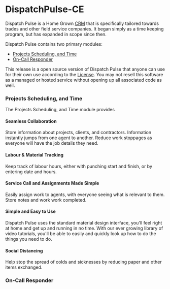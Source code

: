 # DispatchPulse-CE

Dispatch Pulse is a Home Grown [CRM](https://en.wikipedia.org/wiki/Customer_relationship_management) that is specifically tailored towards trades and other field service companies. It began simply as a time keeping program, but has expanded in scope since then.

Dispatch Pulse contains two primary modules:

* [Projects Scheduling, and Time](#projects-scheduling-and-time)
* [On-Call Responder](#on-call-responder)

This release is a open source version of Dispatch Pulse that anyone can use for their own use according to the [License](https://github.com/dsaul/DispatchPulse-CE/blob/master/LICENSE.txt). You may not resell this software as a managed or hosted service 
without opening up all associated code as well.

### Projects Scheduling, and Time

The Projects Scheduling, and Time module provides 

#### Seamless Collaboration
Store information about projects, clients, and contractors. Information instantly jumps from one agent to another. Reduce work stoppages as everyone will have the job details they need.

#### Labour & Material Tracking
Keep track of labour hours, either with punching start and finish, or by entering date and hours.

#### Service Call and Assignments Made Simple
Easily assign work to agents, with everyone seeing what is relevant to them. Store notes and work work completed.

#### Simple and Easy to Use
Dispatch Pulse uses the standard material design interface, you'll feel right at home and get up and running in no time. With our ever growing library of video tutorials, you'll be able to easily and quickly look up how to do the things you need to do.

#### Social Distancing
Help stop the spread of colds and sicknesses by reducing paper and other items exchanged.

### On-Call Responder







